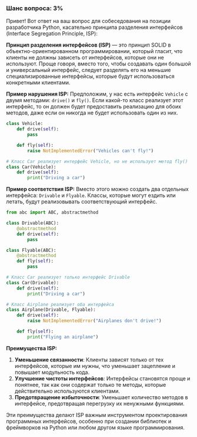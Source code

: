 ### Шанс вопроса: 3%

Привет! Вот ответ на ваш вопрос для собеседования на позиции разработчика Python, касательно принципа разделения интерфейсов (Interface Segregation Principle, ISP):

**Принцип разделения интерфейсов (ISP)** — это принцип SOLID в объектно-ориентированном программировании, который гласит, что клиенты не должны зависеть от интерфейсов, которые они не используют. Проще говоря, вместо того, чтобы создавать один большой и универсальный интерфейс, следует разделять его на меньшие специализированные интерфейсы, которые будут использоваться конкретными клиентами.

**Пример нарушения ISP:**
Предположим, у нас есть интерфейс `Vehicle` с двумя методами: `drive()` и `fly()`. Если какой-то класс реализует этот интерфейс, то он должен будет предоставить реализацию для обоих методов, даже если он никогда не будет использовать один из них.

```python
class Vehicle:
    def drive(self):
        pass

    def fly(self):
        raise NotImplementedError("Vehicles can't fly!")

# Класс Car реализует интерфейс Vehicle, но не использует метод fly()
class Car(Vehicle):
    def drive(self):
        print("Driving a car")
```

**Пример соответствия ISP:**
Вместо этого можно создать два отдельных интерфейса: `Drivable` и `Flyable`. Классы, которые могут ездить или летать, будут реализовывать соответствующий интерфейс.

```python
from abc import ABC, abstractmethod

class Drivable(ABC):
    @abstractmethod
    def drive(self):
        pass

class Flyable(ABC):
    @abstractmethod
    def fly(self):
        pass

# Класс Car реализует только интерфейс Drivable
class Car(Drivable):
    def drive(self):
        print("Driving a car")

# Класс Airplane реализует оба интерфейса
class Airplane(Drivable, Flyable):
    def drive(self):
        raise NotImplementedError("Airplanes don't drive!")

    def fly(self):
        print("Flying an airplane")
```

**Преимущества ISP:**
1. **Уменьшение связанности**: Клиенты зависят только от тех интерфейсов, которые им нужны, что уменьшает зацепление и повышает модульность кода.
2. **Улучшение чистоты интерфейсов**: Интерфейсы становятся проще и понятнее, так как они содержат только те методы, которые действительно используются клиентами.
3. **Предотвращение избыточности**: Уменьшает количество методов в интерфейсе, предотвращая перегрузку их ненужными функциями.

Эти преимущества делают ISP важным инструментом проектирования программных интерфейсов, особенно при создании библиотек и фреймворков на Python или любом другом языке программирования.